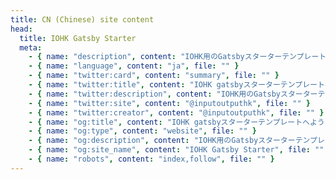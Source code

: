 ```yaml
---
title: CN (Chinese) site content
head:
  title: IOHK Gatsby Starter
  meta:
    - { name: "description", content: "IOHK用のGatsbyスターターテンプレート。 CI、CMS、ローカライゼーション、そしてテーマの作成に成功しました。", file: "" }
    - { name: "language", content: "ja", file: "" }
    - { name: "twitter:card", content: "summary", file: "" }
    - { name: "twitter:title", content: "IOHK gatsbyスターターテンプレートへようこそ", file: "" }
    - { name: "twitter:description", content: "IOHK用のGatsbyスターターテンプレート。 CI、CMS、ローカライゼーション、そしてテーマの作成に成功しました。", file: "" }
    - { name: "twitter:site", content: "@inputoutputhk", file: "" }
    - { name: "twitter:creator", content: "@inputoutputhk", file: "" }
    - { name: "og:title", content: "IOHK gatsbyスターターテンプレートへようこそ", file: "" }
    - { name: "og:type", content: "website", file: "" }
    - { name: "og:description", content: "IOHK用のGatsbyスターターテンプレート。 CI、CMS、ローカライゼーション、そしてテーマの作成に成功しました。", file: "" }
    - { name: "og:site_name", content: "IOHK Gatsby Starter", file: "" }
    - { name: "robots", content: "index,follow", file: "" }
---
```

